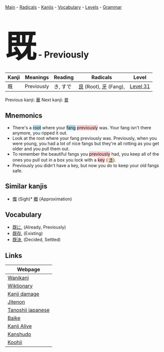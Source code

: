 <style> bigfont {font-size: 100px}</style>
[Main](../README.md) -
[Radicals](../radicals.md) -
[Kanjis](../kanjis.md) -
[Vocabulary](../vocabulary.md) -
[Levels](../levels.md) -
[Grammar](../grammar.md)
# <bigfont> 既</bigfont> - Previously 

| Kanji | Meanings | Reading | Radicals | Level |
| --- | --- | --- | --- | --- |
| 既 | Previously | き, すで | [艮](../radicals/艮.md) (Root), [牙](../radicals/牙.md) (Fang),  | [Level 31](../levels/wk_level31.md) |

Previous kanji: [華](華.md) Next kanji: [普](普.md) 

## Mnemonics
 * There's a <span style="background-color:#ADD8E6"> root</span> where your <span style="background-color:#ADD8E6"> fang</span> <span style="background-color:#ffcccb"> previously</span> was. Your fang isn't there anymore, you ripped it out.
* Look at the root where your fang previously was. Previously, when you were young, you had a lot of nice fangs but they're all rotting as you get older and you pull them out.
* To remember the beautiful fangs you <span style="background-color:#ffcccb"> previously</span> had, you keep all of the ones you pull out in a box you lock with a <span style="background-color:#ffcccb"> key</span> (<span style="background-color:#fed8b1"> [き](https://jisho.org/search/き)</span>).
* Previously you didn't have a key, but now you do to keep your old fangs safe.


## Similar kanjis
 * [慨](慨.md) (Sigh)* [概](概.md) (Approximation)


## Vocabulary
 * [既に](../vocabulary/既.md), (Already, Previously)
* [既存](../vocabulary/既.md), (Existing)
* [既決](../vocabulary/既.md), (Decided, Settled)



## Links 

| Webpage |
| --- |
| [Wanikani          ](https://www.wanikani.com/kanji/既) |
| [Wiktionary        ](https://en.wiktionary.org/wiki/既) |
| [Kanji damage      ](http://www.kanjidamage.com/kanji/search?utf8=✓&q=既) |
| [Jitenon           ](https://jitenon.com/kanji/既) |
| [Tanoshii japanese ](https://www.tanoshiijapanese.com/dictionary/kanji.cfm?k=既) |
| [Baike             ](https://baike.baidu.com/item/既) |
| [Kanji Alive       ](https://app.kanjialive.com/既) |
| [Kanshudo          ](https://www.kanshudo.com/searchmn?q=既) |
| [Koohii            ](https://kanji.koohii.com/study/kanji/既) |
